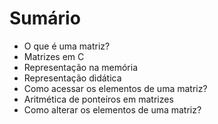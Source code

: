 # Sumário

- O que é uma matriz?
- Matrizes em C
- Representação na memória
- Representação didática
- Como acessar os elementos de uma matriz?
- Aritmética de ponteiros em matrizes
- Como alterar os elementos de uma matriz?